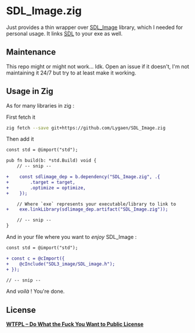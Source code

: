 # SDL_Image.zig

Just provides a thin wrapper over [SDL_Image](https://github.com/libsdl-org/SDL_image) library, which I needed for personal usage. It links [SDL](https://github.com/libsdl-org/SDL) to your exe as well.

## Maintenance
This repo might or might not work...
Idk. Open an issue if it doesn't, I'm not maintaining it 24/7 but try to at least make it working.

## Usage in Zig
As for many libraries in zig :

First fetch it
```sh
zig fetch --save git+https://github.com/Lygaen/SDL_Image.zig
```

Then add it
```diff
const std = @import("std");

pub fn build(b: *std.Build) void {
    // -- snip --

+    const sdlimage_dep = b.dependency("SDL_Image.zig", .{
+        .target = target,
+        .optimize = optimize,
+    });

    // Where `exe` represents your executable/library to link to
+    exe.linkLibrary(sdlimage_dep.artifact("SDL_Image.zig"));

    // -- snip --
}
```

And in your file where you want to *enjoy* SDL_Image :
```diff
const std = @import("std");

+ const c = @cImport({
+    @cInclude("SDL3_image/SDL_image.h");
+ });

// -- snip --
```

And *voilà* ! You're done.

## License

[**WTFPL – Do What the Fuck You Want to Public License**](http://www.wtfpl.net/)
